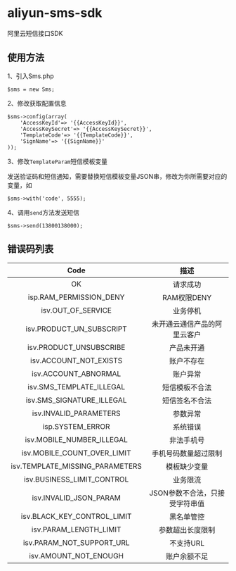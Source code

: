 # aliyun-sms-sdk
阿里云短信接口SDK


## 使用方法

1、引入Sms.php
```
$sms = new Sms;
```
2、修改获取配置信息

```
$sms->config(array(
    'AccessKeyId'=> '{{AccessKeyId}}',
    'AccessKeySecret'=> '{{AccessKeySecret}}',
    'TemplateCode'=> '{{TemplateCode}}',
    'SignName'=> '{{SignName}}'
));
```

3、修改`TemplateParam`短信模板变量

发送验证码和短信通知，需要替换短信模板变量JSON串，修改为你所需要对应的变量，如
```
$sms->with('code', 5555);
```
4、调用`send`方法发送短信

```
$sms->send(13800138000);
```

## 错误码列表

|           Code            |             描述             |
| :-----------------------: | :--------------------------: |
|            OK             |           请求成功           |
|  isp.RAM_PERMISSION_DENY  |         RAM权限DENY          |
|    isv.OUT_OF_SERVICE     |           业务停机           |
| isv.PRODUCT_UN_SUBSCRIPT  | 未开通云通信产品的阿里云客户 |
|  isv.PRODUCT_UNSUBSCRIBE  |          产品未开通          |
|  isv.ACCOUNT_NOT_EXISTS   |          账户不存在          |
|   isv.ACCOUNT_ABNORMAL    |           账户异常           |
| isv.SMS_TEMPLATE_ILLEGAL  |        短信模板不合法        |
| isv.SMS_SIGNATURE_ILLEGAL |        短信签名不合法        |
| isv.INVALID_PARAMETERS |	参数异常 |
| isp.SYSTEM_ERROR |	系统错误 |
| isv.MOBILE_NUMBER_ILLEGAL |	非法手机号 |
| isv.MOBILE_COUNT_OVER_LIMIT |	手机号码数量超过限制	|
| isv.TEMPLATE_MISSING_PARAMETERS |	模板缺少变量 |
| isv.BUSINESS_LIMIT_CONTROL | 业务限流 |
| isv.INVALID_JSON_PARAM | JSON参数不合法，只接受字符串值 |
| isv.BLACK_KEY_CONTROL_LIMIT |	黑名单管控 |
| isv.PARAM_LENGTH_LIMIT | 参数超出长度限制 |
| isv.PARAM_NOT_SUPPORT_URL |	不支持URL |
| isv.AMOUNT_NOT_ENOUGH |	账户余额不足 |
